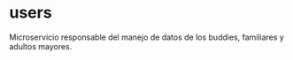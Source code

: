 # users
Microservicio responsable del manejo de datos de los buddies, familiares y adultos mayores.
